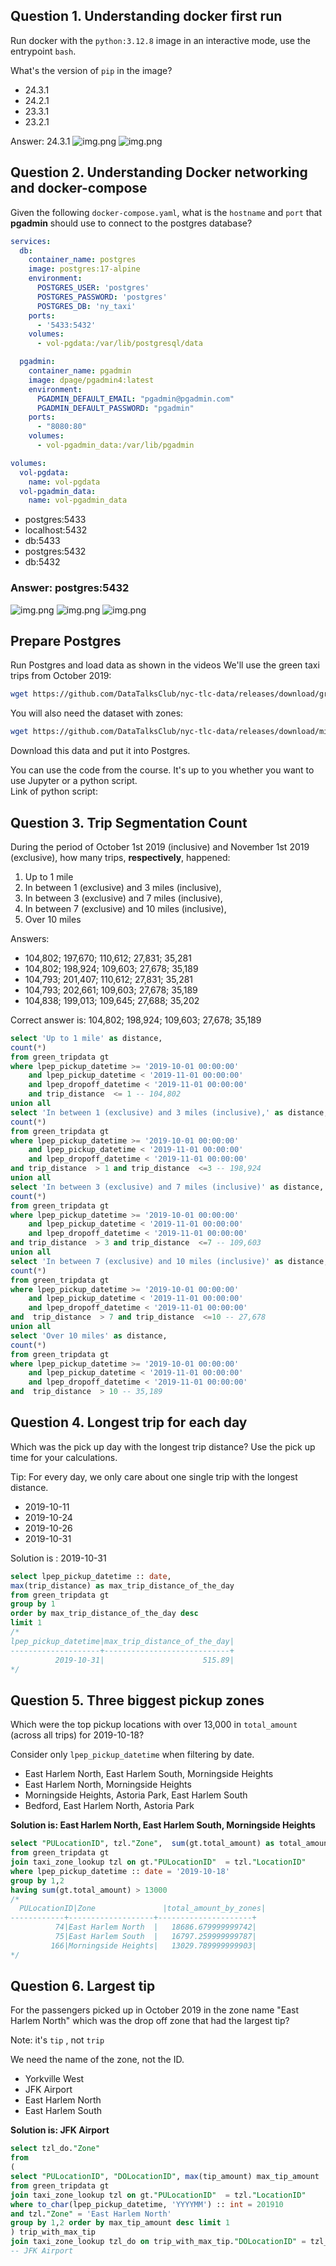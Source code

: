 
## Question 1. Understanding docker first run 

Run docker with the `python:3.12.8` image in an interactive mode, use the entrypoint `bash`.

What's the version of `pip` in the image?

- 24.3.1
- 24.2.1
- 23.3.1
- 23.2.1

Answer: 24.3.1
![img.png](hw_images/hw1_python3128_pull.png)
![img.png](hw_images/HW1_pip_version.png)

## Question 2. Understanding Docker networking and docker-compose

Given the following `docker-compose.yaml`, what is the `hostname` and `port` that **pgadmin** should use to connect to the postgres database?

```yaml
services:
  db:
    container_name: postgres
    image: postgres:17-alpine
    environment:
      POSTGRES_USER: 'postgres'
      POSTGRES_PASSWORD: 'postgres'
      POSTGRES_DB: 'ny_taxi'
    ports:
      - '5433:5432'
    volumes:
      - vol-pgdata:/var/lib/postgresql/data

  pgadmin:
    container_name: pgadmin
    image: dpage/pgadmin4:latest
    environment:
      PGADMIN_DEFAULT_EMAIL: "pgadmin@pgadmin.com"
      PGADMIN_DEFAULT_PASSWORD: "pgadmin"
    ports:
      - "8080:80"
    volumes:
      - vol-pgadmin_data:/var/lib/pgadmin  

volumes:
  vol-pgdata:
    name: vol-pgdata
  vol-pgadmin_data:
    name: vol-pgadmin_data
```

- postgres:5433
- localhost:5432
- db:5433
- postgres:5432
- db:5432

### Answer: postgres:5432
![img.png](hw_images/hw1-docker-compose.png)
![img.png](hw_images/hw1-docker-ps.png)
![img.png](hw_images/hw1-postgres-host.png)

##  Prepare Postgres

Run Postgres and load data as shown in the videos
We'll use the green taxi trips from October 2019:

```bash
wget https://github.com/DataTalksClub/nyc-tlc-data/releases/download/green/green_tripdata_2019-10.csv.gz
```

You will also need the dataset with zones:

```bash
wget https://github.com/DataTalksClub/nyc-tlc-data/releases/download/misc/taxi_zone_lookup.csv
```

Download this data and put it into Postgres.

You can use the code from the course. It's up to you whether
you want to use Jupyter or a python script.  
Link of python script: 


## Question 3. Trip Segmentation Count

During the period of October 1st 2019 (inclusive) and November 1st 2019 (exclusive), how many trips, **respectively**, happened:
1. Up to 1 mile
2. In between 1 (exclusive) and 3 miles (inclusive),
3. In between 3 (exclusive) and 7 miles (inclusive),
4. In between 7 (exclusive) and 10 miles (inclusive),
5. Over 10 miles 

Answers:

- 104,802;  197,670;  110,612;  27,831;  35,281
- 104,802;  198,924;  109,603;  27,678;  35,189
- 104,793;  201,407;  110,612;  27,831;  35,281
- 104,793;  202,661;  109,603;  27,678;  35,189
- 104,838;  199,013;  109,645;  27,688;  35,202

Correct answer is: 104,802;  198,924;  109,603;  27,678;  35,189
```sql
select 'Up to 1 mile' as distance,
count(*) 
from green_tripdata gt
where lpep_pickup_datetime >= '2019-10-01 00:00:00'  
	and lpep_pickup_datetime < '2019-11-01 00:00:00'
	and lpep_dropoff_datetime < '2019-11-01 00:00:00' 
	and trip_distance  <= 1 -- 104,802
union all
select 'In between 1 (exclusive) and 3 miles (inclusive),' as distance,
count(*) 
from green_tripdata gt
where lpep_pickup_datetime >= '2019-10-01 00:00:00'  
	and lpep_pickup_datetime < '2019-11-01 00:00:00'
	and lpep_dropoff_datetime < '2019-11-01 00:00:00' 
and trip_distance  > 1 and trip_distance  <=3 -- 198,924
union all
select 'In between 3 (exclusive) and 7 miles (inclusive)' as distance,
count(*) 
from green_tripdata gt
where lpep_pickup_datetime >= '2019-10-01 00:00:00'  
	and lpep_pickup_datetime < '2019-11-01 00:00:00'
	and lpep_dropoff_datetime < '2019-11-01 00:00:00' 
and trip_distance  > 3 and trip_distance  <=7 -- 109,603
union all
select 'In between 7 (exclusive) and 10 miles (inclusive)' as distance,
count(*) 
from green_tripdata gt
where lpep_pickup_datetime >= '2019-10-01 00:00:00'  
	and lpep_pickup_datetime < '2019-11-01 00:00:00'	
	and lpep_dropoff_datetime < '2019-11-01 00:00:00' 
and  trip_distance  > 7 and trip_distance  <=10 -- 27,678
union all
select 'Over 10 miles' as distance,
count(*) 
from green_tripdata gt
where lpep_pickup_datetime >= '2019-10-01 00:00:00'  
	and lpep_pickup_datetime < '2019-11-01 00:00:00'
	and lpep_dropoff_datetime < '2019-11-01 00:00:00' 
and  trip_distance  > 10 -- 35,189
```

## Question 4. Longest trip for each day

Which was the pick up day with the longest trip distance?
Use the pick up time for your calculations.

Tip: For every day, we only care about one single trip with the longest distance. 

- 2019-10-11
- 2019-10-24
- 2019-10-26
- 2019-10-31

Solution is : 2019-10-31
```sql
select lpep_pickup_datetime :: date, 
max(trip_distance) as max_trip_distance_of_the_day
from green_tripdata gt 
group by 1
order by max_trip_distance_of_the_day desc
limit 1
/*
lpep_pickup_datetime|max_trip_distance_of_the_day|
--------------------+----------------------------+
          2019-10-31|                      515.89|
*/   
```

## Question 5. Three biggest pickup zones

Which were the top pickup locations with over 13,000 in
`total_amount` (across all trips) for 2019-10-18?

Consider only `lpep_pickup_datetime` when filtering by date.
 
- East Harlem North, East Harlem South, Morningside Heights
- East Harlem North, Morningside Heights
- Morningside Heights, Astoria Park, East Harlem South
- Bedford, East Harlem North, Astoria Park

**Solution is: East Harlem North, East Harlem South, Morningside Heights**
```sql
select "PULocationID", tzl."Zone",  sum(gt.total_amount) as total_amount_by_zones 
from green_tripdata gt 
join taxi_zone_lookup tzl on gt."PULocationID"  = tzl."LocationID" 
where lpep_pickup_datetime :: date = '2019-10-18'
group by 1,2
having sum(gt.total_amount) > 13000
/*
  PULocationID|Zone               |total_amount_by_zones|
------------+-------------------+---------------------+
          74|East Harlem North  |   18686.679999999742|
          75|East Harlem South  |   16797.259999999787|
         166|Morningside Heights|   13029.789999999903|
*/ 
```

## Question 6. Largest tip

For the passengers picked up in October 2019 in the zone
name "East Harlem North" which was the drop off zone that had
the largest tip?

Note: it's `tip` , not `trip`

We need the name of the zone, not the ID.

- Yorkville West
- JFK Airport
- East Harlem North
- East Harlem South

**Solution is: JFK Airport**
```sql
select tzl_do."Zone"
from
(
select "PULocationID", "DOLocationID", max(tip_amount) max_tip_amount
from green_tripdata gt 
join taxi_zone_lookup tzl on gt."PULocationID"  = tzl."LocationID" 
where to_char(lpep_pickup_datetime, 'YYYYMM') :: int = 201910
and tzl."Zone" = 'East Harlem North'
group by 1,2 order by max_tip_amount desc limit 1
) trip_with_max_tip
join taxi_zone_lookup tzl_do on trip_with_max_tip."DOLocationID" = tzl_do."LocationID"
-- JFK Airport
```